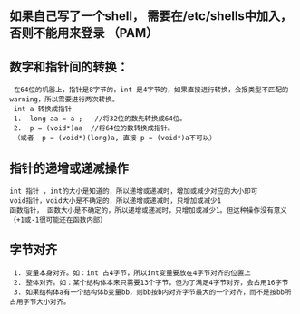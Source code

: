 ## 如果自己写了一个shell， 需要在/etc/shells中加入， 否则不能用来登录 （PAM）

## 数字和指针间的转换：
     在64位的机器上，指针是8字节的，int 是4字节的，如果直接进行转换，会报类型不匹配的warning，所以需要进行两次转换。
     int a 转换成指针
     1.  long aa = a ;   //将32位的数先转换成64位。
     2.  p = (void*)aa  //将64位的数转换成指针。
     （或者  p = (void*)(long)a, 直接 p = (void*)a不可以） 


## 指针的递增或递减操作
    int 指针 ，int的大小是知道的，所以递增或递减时，增加或减少对应的大小即可
    void指针，void大小是不确定的，所以递增或递减时，只增加或减少1
    函数指针， 函数大小是不确定的，所以递增或递减时，只增加或减少1。但这种操作没有意义（+1或-1很可能还在函数内部）

## 字节对齐
     1. 变量本身对齐。如：int 占4字节，所以int变量要放在4字节对齐的位置上
     2. 整体对齐。如：某个结构体本来只需要13个字节，但为了满足4字节对齐，会占用16字节
     3. 如果结构体a有一个结构体b变量bb，则bb按b内对齐字节最大的一个对齐，而不是按bb所占用字节大小对齐。